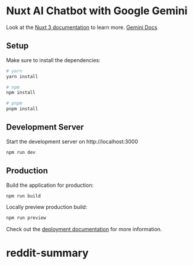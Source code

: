 # Nuxt AI Chatbot with Google Gemini

Look at the [Nuxt 3 documentation](https://nuxt.com/docs/getting-started/introduction) to learn more.
[Gemini Docs](https://ai.google.dev/tutorials/node_quickstart)

## Setup

Make sure to install the dependencies:

```bash
# yarn
yarn install

# npm
npm install

# pnpm
pnpm install
```

## Development Server

Start the development server on http://localhost:3000

```bash
npm run dev
```

## Production

Build the application for production:

```bash
npm run build
```

Locally preview production build:

```bash
npm run preview
```

Check out the [deployment documentation](https://nuxt.com/docs/getting-started/deployment) for more information.
# reddit-summary
